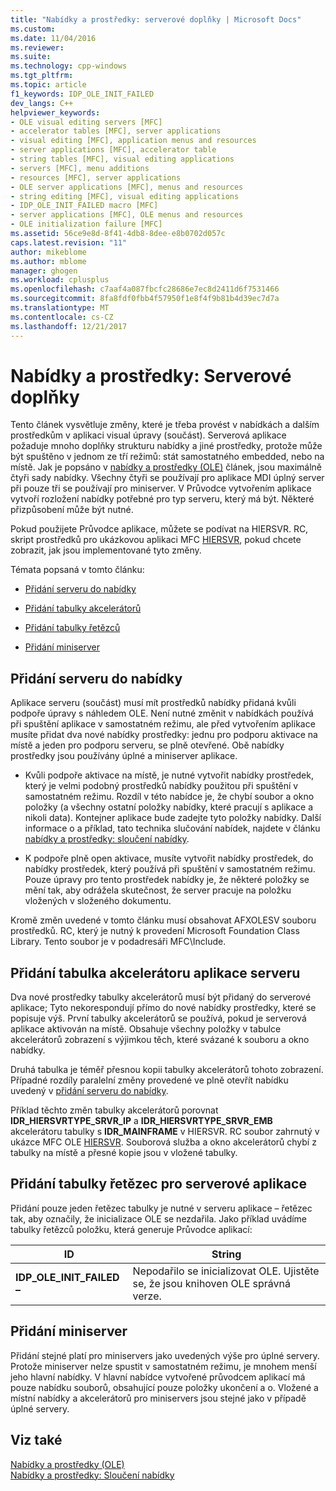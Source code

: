 ```yaml
---
title: "Nabídky a prostředky: serverové doplňky | Microsoft Docs"
ms.custom: 
ms.date: 11/04/2016
ms.reviewer: 
ms.suite: 
ms.technology: cpp-windows
ms.tgt_pltfrm: 
ms.topic: article
f1_keywords: IDP_OLE_INIT_FAILED
dev_langs: C++
helpviewer_keywords:
- OLE visual editing servers [MFC]
- accelerator tables [MFC], server applications
- visual editing [MFC], application menus and resources
- server applications [MFC], accelerator table
- string tables [MFC], visual editing applications
- servers [MFC], menu additions
- resources [MFC], server applications
- OLE server applications [MFC], menus and resources
- string editing [MFC], visual editing applications
- IDP_OLE_INIT_FAILED macro [MFC]
- server applications [MFC], OLE menus and resources
- OLE initialization failure [MFC]
ms.assetid: 56ce9e8d-8f41-4db8-8dee-e8b0702d057c
caps.latest.revision: "11"
author: mikeblome
ms.author: mblome
manager: ghogen
ms.workload: cplusplus
ms.openlocfilehash: c7aaf4a087fbcfc28686e7ec8d2411d6f7531466
ms.sourcegitcommit: 8fa8fdf0fbb4f57950f1e8f4f9b81b4d39ec7d7a
ms.translationtype: MT
ms.contentlocale: cs-CZ
ms.lasthandoff: 12/21/2017
---
```

# <a name="menus-and-resources-server-additions"></a>Nabídky a prostředky: Serverové doplňky
Tento článek vysvětluje změny, které je třeba provést v nabídkách a dalším prostředkům v aplikaci visual úpravy (součást). Serverová aplikace požaduje mnoho doplňky strukturu nabídky a jiné prostředky, protože může být spuštěno v jednom ze tří režimů: stát samostatného embedded, nebo na místě. Jak je popsáno v [nabídky a prostředky (OLE)](../mfc/menus-and-resources-ole.md) článek, jsou maximálně čtyři sady nabídky. Všechny čtyři se používají pro aplikace MDI úplný server při pouze tři se používají pro miniserver. V Průvodce vytvořením aplikace vytvoří rozložení nabídky potřebné pro typ serveru, který má být. Některé přizpůsobení může být nutné.  
  
 Pokud použijete Průvodce aplikace, můžete se podívat na HIERSVR. RC, skript prostředků pro ukázkovou aplikaci MFC [HIERSVR](../visual-cpp-samples.md), pokud chcete zobrazit, jak jsou implementované tyto změny.  
  
 Témata popsaná v tomto článku:  
  
-   [Přidání serveru do nabídky](#_core_server_menu_additions)  
  
-   [Přidání tabulky akcelerátorů](#_core_server_application_accelerator_table_additions)  
  
-   [Přidání tabulky řetězců](../mfc/menus-and-resources-container-additions.md)  
  
-   [Přidání miniserver](#_core_mini.2d.server_additions)  
  
##  <a name="_core_server_menu_additions"></a>Přidání serveru do nabídky  
 Aplikace serveru (součást) musí mít prostředků nabídky přidaná kvůli podpoře úpravy s náhledem OLE. Není nutné změnit v nabídkách používá při spuštění aplikace v samostatném režimu, ale před vytvořením aplikace musíte přidat dva nové nabídky prostředky: jednu pro podporu aktivace na místě a jeden pro podporu serveru, se plně otevřené. Obě nabídky prostředky jsou používány úplné a miniserver aplikace.  
  
-   Kvůli podpoře aktivace na místě, je nutné vytvořit nabídky prostředek, který je velmi podobný prostředků nabídky použitou při spuštění v samostatném režimu. Rozdíl v této nabídce je, že chybí soubor a okno položky (a všechny ostatní položky nabídky, které pracují s aplikace a nikoli data). Kontejner aplikace bude zadejte tyto položky nabídky. Další informace o a příklad, tato technika slučování nabídek, najdete v článku [nabídky a prostředky: sloučení nabídky](../mfc/menus-and-resources-menu-merging.md).  
  
-   K podpoře plně open aktivace, musíte vytvořit nabídky prostředek, do nabídky prostředek, který používá při spuštění v samostatném režimu. Pouze úpravy pro tento prostředek nabídky je, že některé položky se mění tak, aby odrážela skutečnost, že server pracuje na položku vložených v složeného dokumentu.  
  
 Kromě změn uvedené v tomto článku musí obsahovat AFXOLESV souboru prostředků. RC, který je nutný k provedení Microsoft Foundation Class Library. Tento soubor je v podadresáři MFC\Include.  
  
##  <a name="_core_server_application_accelerator_table_additions"></a>Přidání tabulka akcelerátoru aplikace serveru  
 Dva nové prostředky tabulky akcelerátorů musí být přidaný do serverové aplikace; Tyto nekorespondují přímo do nové nabídky prostředky, které se popisuje výš. První tabulky akcelerátorů se používá, pokud je serverová aplikace aktivován na místě. Obsahuje všechny položky v tabulce akcelerátorů zobrazení s výjimkou těch, které svázané k souboru a okno nabídky.  
  
 Druhá tabulka je téměř přesnou kopii tabulky akcelerátorů tohoto zobrazení. Případné rozdíly paralelní změny provedené ve plně otevřít nabídku uvedený v [přidání serveru do nabídky](#_core_server_menu_additions).  
  
 Příklad těchto změn tabulky akcelerátorů porovnat **IDR_HIERSVRTYPE_SRVR_IP** a **IDR_HIERSVRTYPE_SRVR_EMB** akcelerátoru tabulky s **IDR_MAINFRAME** v HIERSVR. RC soubor zahrnutý v ukázce MFC OLE [HIERSVR](../visual-cpp-samples.md). Souborová služba a okno akcelerátorů chybí z tabulky na místě a přesné kopie jsou v vložené tabulky.  
  
##  <a name="_core_string_table_additions_for_server_applications"></a>Přidání tabulky řetězec pro serverové aplikace  
 Přidání pouze jeden řetězec tabulky je nutné v serveru aplikace – řetězec tak, aby označily, že inicializace OLE se nezdařila. Jako příklad uvádíme tabulky řetězců položku, která generuje Průvodce aplikací:  
  
|ID|String|  
|--------|------------|  
|**IDP_OLE_INIT_FAILED –**|Nepodařilo se inicializovat OLE. Ujistěte se, že jsou knihoven OLE správná verze.|  
  
##  <a name="_core_mini.2d.server_additions"></a>Přidání miniserver  
 Přidání stejné platí pro miniservers jako uvedených výše pro úplné servery. Protože miniserver nelze spustit v samostatném režimu, je mnohem menší jeho hlavní nabídky. V hlavní nabídce vytvořené průvodcem aplikací má pouze nabídku souborů, obsahující pouze položky ukončení a o. Vložené a místní nabídky a akcelerátorů pro miniservers jsou stejné jako v případě úplné servery.  
  
## <a name="see-also"></a>Viz také  
 [Nabídky a prostředky (OLE)](../mfc/menus-and-resources-ole.md)   
 [Nabídky a prostředky: Sloučení nabídky](../mfc/menus-and-resources-menu-merging.md)

